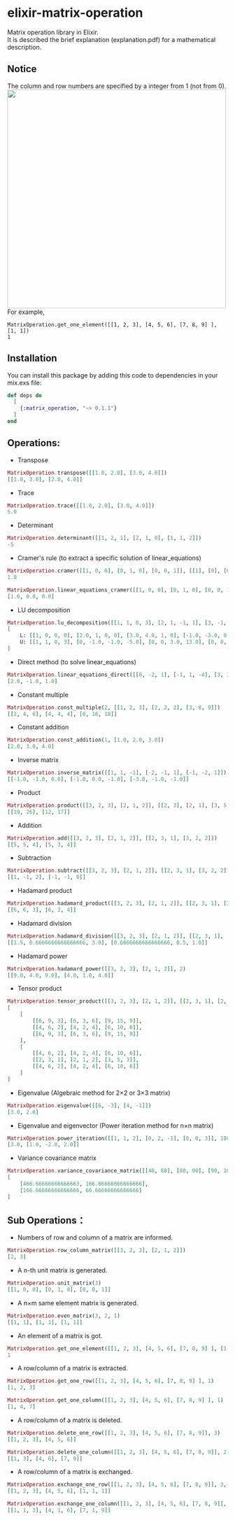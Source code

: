 # elixir-matrix-operation
Matrix operation library in Elixir.  
It is described the brief explanation (explanation.pdf) for a mathematical description.

## Notice
The column and row numbers are specified by a integer from 1 (not from 0).
<img src="https://user-images.githubusercontent.com/42142120/82437767-ed1afd00-9ad2-11ea-8ff0-223eb8f0b1d9.jpg" width="500">  
For example,
```
MatrixOperation.get_one_element([[1, 2, 3], [4, 5, 6], [7, 8, 9] ], [1, 1])
1
```

## Installation
You can install this package by adding this code to dependencies in your mix.exs file:
```elixir
def deps do
  [
    {:matrix_operation, "~> 0.1.1"}
  ]
end
```

## Operations:
* Transpose
```elixir
MatrixOperation.transpose([[1.0, 2.0], [3.0, 4.0]])
[[1.0, 3.0], [2.0, 4.0]]
```
* Trace
```elixir
MatrixOperation.trace([[1.0, 2.0], [3.0, 4.0]])
5.0
```
* Determinant
```elixir
MatrixOperation.determinant([[1, 2, 1], [2, 1, 0], [1, 1, 2]])
-5
```
* Cramer's rule (to extract a specific solution of linear_equations)
```elixir
MatrixOperation.cramer([[1, 0, 0], [0, 1, 0], [0, 0, 1]], [[1], [0], [0]], 0)
1.0

MatrixOperation.linear_equations_cramer([[1, 0, 0], [0, 1, 0], [0, 0, 1]], [[1], [0], [0]])
[1.0, 0.0, 0.0]
```
* LU decomposition
```elixir
MatrixOperation.lu_decomposition([[1, 1, 0, 3], [2, 1, -1, 1], [3, -1, -1, 2], [-1, 2, 3, -1]])
[
    L: [[1, 0, 0, 0], [2.0, 1, 0, 0], [3.0, 4.0, 1, 0], [-1.0, -3.0, 0.0, 1]],
    U: [[1, 1, 0, 3], [0, -1.0, -1.0, -5.0], [0, 0, 3.0, 13.0], [0, 0, 0, -13.0]]
]
```
* Direct method (to solve linear_equations)
```elixir
MatrixOperation.linear_equations_direct([[0, -2, 1], [-1, 1, -4], [3, 3, 1]], [[3], [-7], [4]])
[2.0, -1.0, 1.0]
```
* Constant multiple
```elixir
MatrixOperation.const_multiple(2, [[1, 2, 3], [2, 2, 2], [3, 8, 9]])
[[2, 4, 6], [4, 4, 4], [6, 16, 18]]
```
* Constant addition
```elixir
MatrixOperation.const_addition(1, [1.0, 2.0, 3.0])
[2.0, 3.0, 4.0]
```
* Inverse matrix
```elixir
MatrixOperation.inverse_matrix([[1, 1, -1], [-2, -1, 1], [-1, -2, 1]])
[[-1.0, -1.0, 0.0], [-1.0, 0.0, -1.0], [-3.0, -1.0, -1.0]]
```
* Product
```elixir
MatrixOperation.product([[3, 2, 3], [2, 1, 2]], [[2, 3], [2, 1], [3, 5]])
[[19, 26], [12, 17]]
```
* Addition
```elixir
MatrixOperation.add([[3, 2, 3], [2, 1, 2]], [[2, 3, 1], [3, 2, 2]])
[[5, 5, 4], [5, 3, 4]]
```
* Subtraction
```elixir
MatrixOperation.subtract([[3, 2, 3], [2, 1, 2]], [[2, 3, 1], [3, 2, 2]])
[[1, -1, 2], [-1, -1, 0]]
```
* Hadamard product
```elixir
MatrixOperation.hadamard_product([[3, 2, 3], [2, 1, 2]], [[2, 3, 1], [3, 2, 2]])
[[6, 6, 3], [6, 2, 4]]
```
* Hadamard division
```elixir
MatrixOperation.hadamard_division([[3, 2, 3], [2, 1, 2]], [[2, 3, 1], [3, 2, 2]])
[[1.5, 0.6666666666666666, 3.0], [0.6666666666666666, 0.5, 1.0]]
```
* Hadamard power
```elixir
MatrixOperation.hadamard_power([[3, 2, 3], [2, 1, 2]], 2)
[[9.0, 4.0, 9.0], [4.0, 1.0, 4.0]]
```
* Tensor product
```elixir
MatrixOperation.tensor_product([[3, 2, 3], [2, 1, 2]], [[2, 3, 1], [2, 1, 2], [3, 5, 3]])
[
    [
        [[6, 9, 3], [6, 3, 6], [9, 15, 9]],
        [[4, 6, 2], [4, 2, 4], [6, 10, 6]],
        [[6, 9, 3], [6, 3, 6], [9, 15, 9]]
    ],
    [
        [[4, 6, 2], [4, 2, 4], [6, 10, 6]],
        [[2, 3, 1], [2, 1, 2], [3, 5, 3]],
        [[4, 6, 2], [4, 2, 4], [6, 10, 6]]
    ]
]
```
* Eigenvalue (Algebraic method for 2×2 or 3×3 matrix)
```elixir
MatrixOperation.eigenvalue([[6, -3], [4, -1]])
[3.0, 2.0]
```
* Eigenvalue and eigenvector (Power iteration method for n×n matrix)
```elixir
MatrixOperation.power_iteration([[1, 1, 2], [0, 2, -1], [0, 0, 3]], 100)
[3.0, [1.0, -2.0, 2.0]]
```
* Variance covariance matrix
```elixir
MatrixOperation.variance_covariance_matrix([[40, 80], [80, 90], [90, 100]])
[
    [466.66666666666663, 166.66666666666666],
    [166.66666666666666, 66.66666666666666]
]
```

    

## Sub Operations：
* Numbers of row and column of a matrix are informed.
```elixir
MatrixOperation.row_column_matrix([[3, 2, 3], [2, 1, 2]])
[2, 3]
```
* A n-th unit matrix is generated.
```elixir
MatrixOperation.unit_matrix(3)
[[1, 0, 0], [0, 1, 0], [0, 0, 1]]
```
* A n×m same element matrix is generated.
```elixir
MatrixOperation.even_matrix(3, 2, 1)
[[1, 1], [1, 1], [1, 1]]
```
* An element of a matrix is got. 
```elixir
MatrixOperation.get_one_element([[1, 2, 3], [4, 5, 6], [7, 8, 9] ], [1, 1])
1
```
* A row/column of a matrix is extracted. 
```elixir
MatrixOperation.get_one_row([[1, 2, 3], [4, 5, 6], [7, 8, 9] ], 1)
[1, 2, 3]

MatrixOperation.get_one_column([[1, 2, 3], [4, 5, 6], [7, 8, 9] ], 1)
[1, 4, 7]
```
* A row/column of a matrix is deleted.
```elixir
MatrixOperation.delete_one_row([[1, 2, 3], [4, 5, 6], [7, 8, 9]], 3)
[[1, 2, 3], [4, 5, 6]]

MatrixOperation.delete_one_column([[1, 2, 3], [4, 5, 6], [7, 8, 9]], 2)
[[1, 3], [4, 6], [7, 9]]
```
* A row/column of a matrix is exchanged.
```elixir
MatrixOperation.exchange_one_row([[1, 2, 3], [4, 5, 6], [7, 8, 9]], 3, [1, 1, 1])
[[1, 2, 3], [4, 5, 6], [1, 1, 1]]

MatrixOperation.exchange_one_column([[1, 2, 3], [4, 5, 6], [7, 8, 9]], 2, [1, 1, 1])
[[1, 1, 3], [4, 1, 6], [7, 1, 9]]
```
